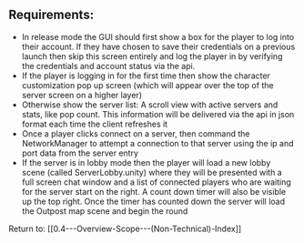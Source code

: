 ## Requirements:

* In release mode the GUI should first show a box for the player to log into their account. If they have chosen to save their credentials on a previous launch then skip this screen entirely and log the player in by verifying the credentials and account status via the api.
* If the player is logging in for the first time then show the character customization pop up screen (which will appear over the top of the server screen on a higher layer)
* Otherwise show the server list: A scroll view with active servers and stats, like pop count. This information will be delivered via the api in json format each time the client refreshes it
* Once a player clicks connect on a server, then command the NetworkManager to attempt a connection to that server using the ip and port data from the server entry
* If the server is in lobby mode then the player will load a new lobby scene (called ServerLobby.unity) where they will be presented with a full screen chat window and a list of connected players who are waiting for the server start on the right. A count down timer will also be visible up the top right. Once the timer has counted down the server will load the Outpost map scene and begin the round

Return to: [[0.4---Overview-Scope---(Non-Technical)-Index]]
